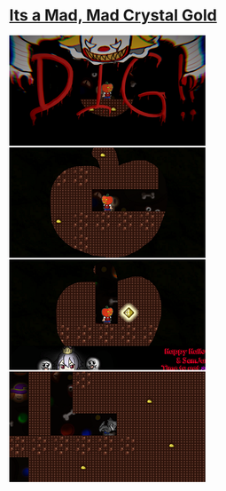 # [Its a Mad, Mad Crystal Gold](https://acekugen.itch.io/its-a-mad-mad-crystal-gold)

![Madmad01](https://github.com/FJinn/fjinn.github.io/blob/master/GameProjects/Images/Madmad01.png) 
![Madmad02](https://github.com/FJinn/fjinn.github.io/blob/master/GameProjects/Images/Madmad02.png)
![Madmad03](https://github.com/FJinn/fjinn.github.io/blob/master/GameProjects/Images/Madmad03.png)
![Madmad04](https://github.com/FJinn/fjinn.github.io/blob/master/GameProjects/Images/Madmad04.png)
